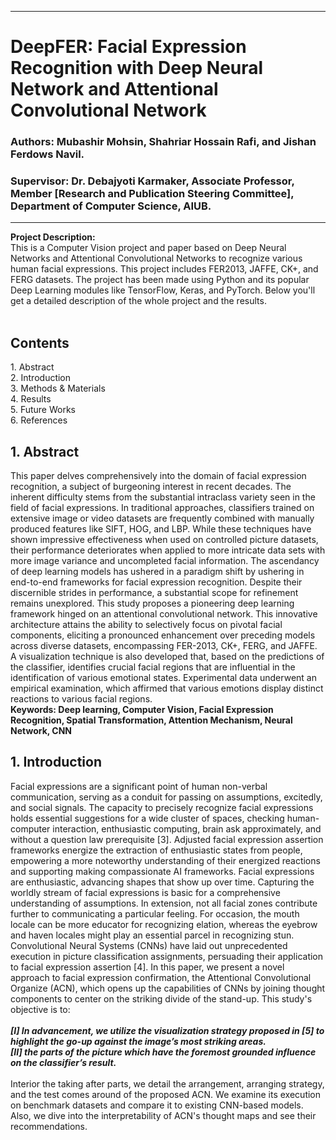 ----
# DeepFER: Facial Expression Recognition with Deep Neural Network and Attentional Convolutional Network

### Authors: Mubashir Mohsin, Shahriar Hossain Rafi, and Jishan Ferdows Navil.
### Supervisor: Dr. Debajyoti Karmaker, Associate Professor, Member [Research and Publication Steering Committee], Department of Computer Science, AIUB.
----
<b> Project Description: </b></br>
This is a Computer Vision project and paper based on Deep Neural Networks and Attentional Convolutional Networks to recognize various human facial expressions. This project includes FER2013, JAFFE, CK+, and FERG datasets. The project has been made using Python and its popular Deep Learning modules like TensorFlow, Keras, and PyTorch. Below you'll get a detailed description of the whole project and the results.
</br></br>

<span>
  <h2>Contents</h2>
  1. Abstract</br>
  2. Introduction</br>
  3. Methods & Materials</br>
  4. Results</br>
  5. Future Works</br>
  6. References</br>
</span>


<span>
  <h2>1. Abstract</h2>
This paper delves comprehensively into the domain of facial expression recognition, a subject of burgeoning interest in recent decades. The inherent difficulty stems from the substantial intraclass variety seen in the field of facial expressions. In traditional approaches, classifiers trained on extensive image or video datasets are frequently combined with manually produced features like SIFT, HOG, and LBP. While these techniques have shown impressive effectiveness when used on controlled picture datasets, their performance deteriorates when applied to more intricate data sets with more image variance and uncompleted facial information. The ascendancy of deep learning models has ushered in a paradigm shift by ushering in end-to-end frameworks for facial expression recognition. Despite their discernible strides in performance, a substantial scope for refinement remains unexplored. This study proposes a pioneering deep learning framework hinged on an attentional convolutional network. This innovative architecture attains the ability to selectively focus on pivotal facial components, eliciting a pronounced enhancement over preceding models across diverse datasets, encompassing FER-2013, CK+, FERG, and JAFFE. A visualization technique is also developed that, based on the predictions of the classifier, identifies crucial facial regions that are influential in the identification of various emotional states. Experimental data underwent an empirical examination, which affirmed that various emotions display distinct reactions to various facial regions. </br>
  <b>   Keywords: Deep learning, Computer Vision, Facial Expression Recognition, Spatial Transformation, Attention Mechanism, Neural Network, CNN</b>
</span>

<span>
  <h2>1. Introduction</h2>
Facial expressions are a significant point of human non-verbal communication, serving as a conduit for passing on assumptions, excitedly, and social signals. The capacity to precisely recognize facial expressions holds essential suggestions for a wide cluster of spaces, checking human-computer interaction, enthusiastic computing, brain ask approximately, and without a question law prerequisite [3]. Adjusted facial expression assertion frameworks energize the extraction of enthusiastic states from people, empowering a more noteworthy understanding of their energized reactions and supporting making compassionate AI frameworks. Facial expressions are enthusiastic, advancing shapes that show up over time. Capturing the worldly stream of facial expressions is basic for a comprehensive understanding of assumptions. In extension, not all facial zones contribute further to communicating a particular feeling. For occasion, the mouth locale can be more educator for recognizing elation, whereas the eyebrow and haven locales might play an essential parcel in recognizing stun. Convolutional Neural Systems (CNNs) have laid out unprecedented execution in picture classification assignments, persuading their application to facial expression assertion [4]. In this paper, we present a novel approach to facial expression confirmation, the Attentional Convolutional Organize (ACN), which opens up the capabilities of CNNs by joining thought components to center on the striking divide of the stand-up. This study's objective is to: 
<span>
  </br></br> <b><i>[I] In advancement, we utilize the visualization strategy proposed in [5] to highlight the go-up against the image’s most striking areas. </br>[II] the parts of the picture which have the foremost grounded influence on the classifier’s result.</i></b> </br></br>
</span>
Interior the taking after parts, we detail the arrangement, arranging strategy, and the test comes around of the proposed ACN. We examine its execution on benchmark datasets and compare it to existing CNN-based models. Also, we dive into the interpretability of ACN's thought maps and see their recommendations.
</span>
